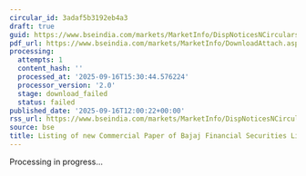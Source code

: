 ```yaml
---
circular_id: 3adaf5b3192eb4a3
draft: true
guid: https://www.bseindia.com/markets/MarketInfo/DispNoticesNCirculars.aspx?Noticeid={3614F9E9-2C10-452C-8E3C-09A599EE5454}&noticeno=20250916-51&dt=09/16/2025&icount=51&totcount=78&flag=0
pdf_url: https://www.bseindia.com/markets/MarketInfo/DownloadAttach.aspx?id=20250916-51&attachedId=
processing:
  attempts: 1
  content_hash: ''
  processed_at: '2025-09-16T15:30:44.576224'
  processor_version: '2.0'
  stage: download_failed
  status: failed
published_date: '2025-09-16T12:00:22+00:00'
rss_url: https://www.bseindia.com/markets/MarketInfo/DispNoticesNCirculars.aspx?Noticeid={3614F9E9-2C10-452C-8E3C-09A599EE5454}&noticeno=20250916-51&dt=09/16/2025&icount=51&totcount=78&flag=0
source: bse
title: Listing of new Commercial Paper of Bajaj Financial Securities Limited
---
```


Processing in progress...
